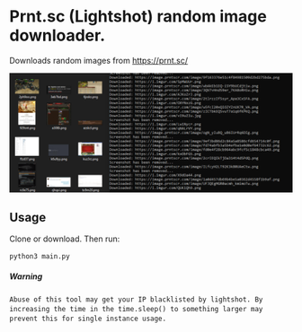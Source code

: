 # Prnt.sc (Lightshot) random image downloader.

Downloads random images from https://prnt.sc/ 

![](https://raw.githubusercontent.com/ZippyDoodah123/PrntScDownloader/main/images/image.png)

## Usage
Clone or download. 
Then run:
```
python3 main.py
```

##### Warning
``Abuse of this tool may get your IP blacklisted by lightshot. By increasing the time in the time.sleep() to something larger may prevent this for single instance usage.``
